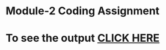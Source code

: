 # Module-2 Coding Assignment

# To see the output [CLICK HERE](https://pratik02071998.github.io/HTML-CSS-and-Javascript-for-Web-Developers/Assignments/Module-2)


